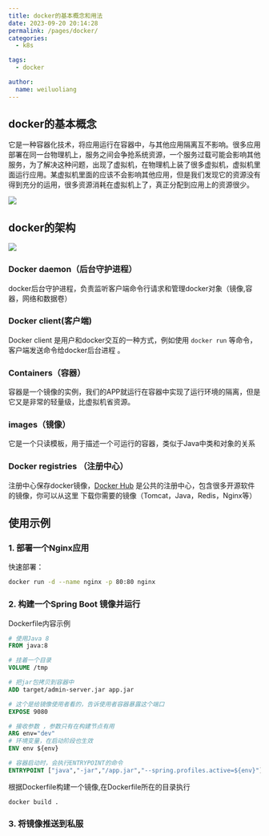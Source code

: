 ```yaml
---
title: docker的基本概念和用法
date: 2023-09-20 20:14:28
permalink: /pages/docker/
categories:
  - k8s

tags:
  - docker  

author: 
  name: weiluoliang
---
```


## docker的基本概念
它是一种容器化技术，将应用运行在容器中，与其他应用隔离互不影响。很多应用部署在同一台物理机上，服务之间会争抢系统资源，一个服务过载可能会影响其他服务，为了解决这种问题，出现了虚拟机，在物理机上装了很多虚拟机，虚拟机里面运行应用。某虚拟机里面的应该不会影响其他应用，但是我们发现它的资源没有得到充分的运用，很多资源消耗在虚拟机上了，真正分配到应用上的资源很少。

![](https://www.luoliang.top/images/docker-01.svg)

## docker的架构

![](https://www.luoliang.top/images/docker-02-architecture.png)


### Docker daemon（后台守护进程）
docker后台守护进程，负责监听客户端命令行请求和管理docker对象（镜像,容器，网络和数据卷）

### Docker client(客户端)
Docker client 是用户和docker交互的一种方式，例如使用 `docker run` 等命令，客户端发送命令给docker后台进程 。

### Containers（容器） 
容器是一个镜像的实例，我们的APP就运行在容器中实现了运行环境的隔离，但是它又是非常的轻量级，比虚拟机省资源。

### images（镜像）
它是一个只读模板，用于描述一个可运行的容器，类似于Java中类和对象的关系

### Docker registries （注册中心）
注册中心保存docker镜像，[Docker Hub](https://hub.docker.com/) 是公共的注册中心，包含很多开源软件的镜像，你可以从这里
下载你需要的镜像（Tomcat，Java，Redis，Nginx等）

## 使用示例

### 1. 部署一个Nginx应用
快速部署：
```sh
docker run -d --name nginx -p 80:80 nginx 
```

### 2. 构建一个Spring Boot 镜像并运行

Dockerfile内容示例

```dockerfile
# 使用Java 8 
FROM java:8

# 挂着一个目录
VOLUME /tmp

# 把jar包拷贝到容器中
ADD target/admin-server.jar app.jar

# 这个是给镜像使用者看的，告诉使用者容器暴露这个端口
EXPOSE 9080

# 接收参数 ，参数只有在构建节点有用
ARG env="dev"
# 环境变量，在启动阶段也生效
ENV env ${env}

# 容器启动时，会执行ENTRYPOINT的命令
ENTRYPOINT ["java","-jar","/app.jar","--spring.profiles.active=${env}"]
```

根据Dockerfile构建一个镜像,在Dockerfile所在的目录执行
```shell 
docker build . 
```

### 3. 将镜像推送到私服  


